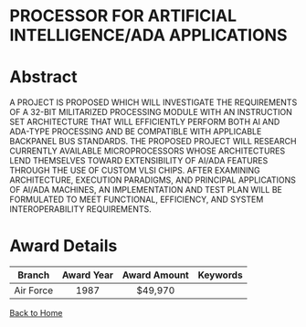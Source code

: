 
PROCESSOR FOR ARTIFICIAL INTELLIGENCE/ADA APPLICATIONS
======================================================

# Abstract


A PROJECT IS PROPOSED WHICH WILL INVESTIGATE THE REQUIREMENTS OF A 32-BIT MILITARIZED PROCESSING MODULE WITH AN INSTRUCTION SET ARCHITECTURE THAT WILL EFFICIENTLY PERFORM BOTH AI AND ADA-TYPE PROCESSING AND BE COMPATIBLE WITH APPLICABLE BACKPANEL BUS STANDARDS. THE PROPOSED PROJECT WILL RESEARCH CURRENTLY AVAILABLE MICROPROCESSORS WHOSE ARCHITECTURES LEND THEMSELVES TOWARD EXTENSIBILITY OF AI/ADA FEATURES THROUGH THE USE OF CUSTOM VLSI CHIPS. AFTER EXAMINING ARCHITECTURE, EXECUTION PARADIGMS, AND PRINCIPAL APPLICATIONS OF AI/ADA MACHINES, AN IMPLEMENTATION AND TEST PLAN WILL BE FORMULATED TO MEET FUNCTIONAL, EFFICIENCY, AND SYSTEM INTEROPERABILITY REQUIREMENTS.  

# Award Details

|Branch|Award Year|Award Amount|Keywords|
| :---: | :---: | :---: | :---: |
|Air Force|1987|$49,970||
  
  


[Back to Home](https://github.com/chrischow/dod_sbir_awards/Reports/CC/#901)